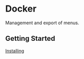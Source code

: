 # Docker

Management and export of menus.

## Getting Started

[Installing](https://github.com/abaldeweg/recipes_docu)